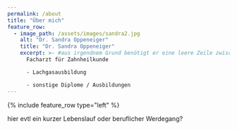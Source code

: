 ```yaml
---
permalink: /about
title: "Über mich"
feature_row:
  - image_path: /assets/images/sandra2.jpg
    alt: "Dr. Sandra Oppeneiger"
    title: "Dr. Sandra Oppeneiger"
    excerpt: >- #aus irgendnem Grund benötigt er eine leere Zeile zwischen den Aufzählungen
      Facharzt für Zahnheilkunde

      - Lachgasausbildung

      - sonstige Diplome / Ausbildungen
---
```

{% include feature_row type="left" %}

hier evtl ein kurzer Lebenslauf oder beruflicher Werdegang?

